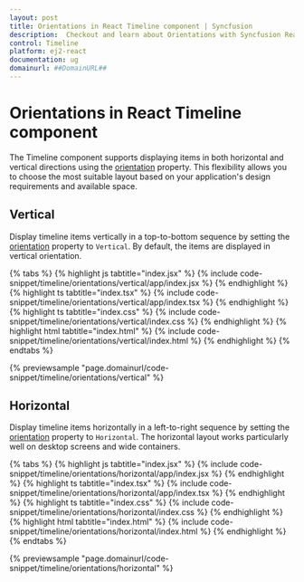 ```yaml
---
layout: post
title: Orientations in React Timeline component | Syncfusion
description:  Checkout and learn about Orientations with Syncfusion React Timeline component of Syncfusion Essential JS 2 and more.
control: Timeline
platform: ej2-react
documentation: ug
domainurl: ##DomainURL##
---
```


# Orientations in React Timeline component

The Timeline component supports displaying items in both horizontal and vertical directions using the [orientation](https://ej2.syncfusion.com/react/documentation/api/timeline/#orientation) property. This flexibility allows you to choose the most suitable layout based on your application's design requirements and available space.

## Vertical

Display timeline items vertically in a top-to-bottom sequence by setting the [orientation](https://ej2.syncfusion.com/react/documentation/api/timeline/#orientation) property to `Vertical`. By default, the items are displayed in vertical orientation.

{% tabs %}
{% highlight js tabtitle="index.jsx" %}
{% include code-snippet/timeline/orientations/vertical/app/index.jsx %}
{% endhighlight %}
{% highlight ts tabtitle="index.tsx" %}
{% include code-snippet/timeline/orientations/vertical/app/index.tsx %}
{% endhighlight %}
{% highlight ts tabtitle="index.css" %}
{% include code-snippet/timeline/orientations/vertical/index.css %}
{% endhighlight %}
{% highlight html tabtitle="index.html" %}
{% include code-snippet/timeline/orientations/vertical/index.html %}
{% endhighlight %}
{% endtabs %}

{% previewsample "page.domainurl/code-snippet/timeline/orientations/vertical" %}

## Horizontal

Display timeline items horizontally in a left-to-right sequence by setting the [orientation](https://ej2.syncfusion.com/react/documentation/api/timeline/#orientation) property to `Horizontal`. The horizontal layout works particularly well on desktop screens and wide containers.

{% tabs %}
{% highlight js tabtitle="index.jsx" %}
{% include code-snippet/timeline/orientations/horizontal/app/index.jsx %}
{% endhighlight %}
{% highlight ts tabtitle="index.tsx" %}
{% include code-snippet/timeline/orientations/horizontal/app/index.tsx %}
{% endhighlight %}
{% highlight ts tabtitle="index.css" %}
{% include code-snippet/timeline/orientations/horizontal/index.css %}
{% endhighlight %}
{% highlight html tabtitle="index.html" %}
{% include code-snippet/timeline/orientations/horizontal/index.html %}
{% endhighlight %}
{% endtabs %}

{% previewsample "page.domainurl/code-snippet/timeline/orientations/horizontal" %}

